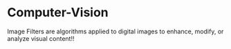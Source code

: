 # Computer-Vision
 Image Filters are algorithms applied to digital images to enhance, modify, or analyze visual content!!

